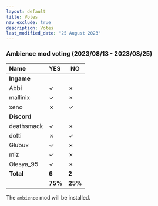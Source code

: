 ```yaml
---
layout: default
title: Votes
nav_exclude: true
description: Votes
last_modified_date: "25 August 2023"
---
```


### Ambience mod voting (2023/08/13 - 2023/08/25)

| **Name** | **YES** | **NO** |
|:---------|:--------|--------|
| **Ingame** 	| | |
| Abbi 			| ✓ | ✗ |
| mallinix 		| ✓ | ✗ |
| xeno			| ✗ | ✓ |
| **Discord**	| | |
| deathsmack	| ✓ | ✗ |
| dotti			| ✗ | ✓ |
| Glubux		| ✓ | ✗ |
| miz			| ✓ | ✗ |
| Olesya_95		| ✓ | ✗ |
| **Total**		|**6**|**2**|
|				|**75%**|**25%**|

The `ambience` mod will be installed.